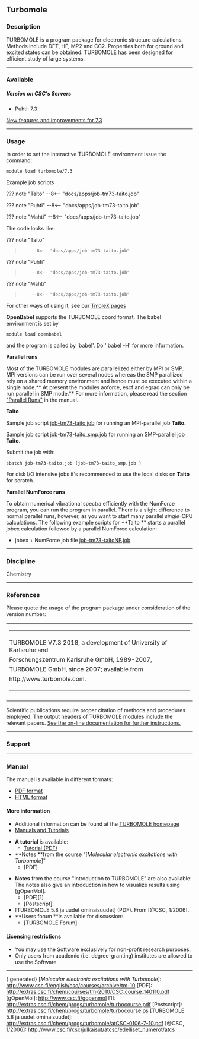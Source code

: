 ## Turbomole

### Description

TURBOMOLE is a program package for electronic structure calculations.
Methods include DFT, HF, MP2 and CC2. Properties both for ground and
excited states can be obtained. TURBOMOLE has been designed for
efficient study of large systems.

------------------------------------------------------------------------

### Available

##### Version on CSC's Servers

-   Puhti: 7.3

[New features and improvements for 7.3]

------------------------------------------------------------------------

### Usage

In order to set the interactive TURBOMOLE environment  issue the 
command:

`module load turbomole/7.3 `

Example job scripts

??? note "Taito"
        --8<-- "docs/apps/job-tm73-taito.job"

??? note "Puhti"
        --8<-- "docs/apps/job-tm73-taito.job"

??? note "Mahti"
        --8<-- "docs/apps/job-tm73-taito.job"

The code looks like:

> 
 ??? note "Taito"
>         --8<-- "docs/apps/job-tm73-taito.job"
> 
 ??? note "Puhti"
>         --8<-- "docs/apps/job-tm73-taito.job"
> 
 ??? note "Mahti"
>         --8<-- "docs/apps/job-tm73-taito.job"

For other ways of using it, see our [TmoleX pages]

**OpenBabel** supports the TURBOMOLE coord format.  The babel
environment is set by

`module load openbabel`

and  the program is called by 'babel'.  Do ' babel -H' for more
information.

**Parallel runs**

Most of the TURBOMOLE modules are parallelized either by MPI or SMP. MPI
versions can be run over several nodes whereas the SMP parallized rely
on a shared memory environment and hence must be executed within a
single node.** At present the modules aoforce, escf and egrad can only
be run parallel in SMP mode.** For more information, please read the
section ["Parallel Runs"] in the manual.

**Taito**

Sample job script  [job-tm73-taito.job] for running an MPI-parallel job
**Taito.**

Sample job script  [job-tm73-taito\_smp.job] for running an SMP-parallel
job **Taito.**  
  
Submit the job with:

`sbatch job-tm73-taito.job (job-tm73-taito_smp.job )`

For disk I/O intensive jobs it's recommended to use the local disks
on **Taito** for scratch. 

**Parallel NumForce runs**

To obtain numerical vibrational spectra efficiently with the NumForce
program, you can run the program in parallel. There is a slight
difference to normal parallel runs, however, as you want to start many
parallel *single*-CPU calculations. The following example scripts 
for  **Taito ** starts a parallel jobex calculation followed by a
parallel NumForce calculation:

-   jobex + NumForce job file [job-tm73-taitoNF.job]

------------------------------------------------------------------------

### Discipline

Chemistry  

------------------------------------------------------------------------

### References

Please quote the usage of the program package under consideration of the
version number:

<table>
<tbody>
<tr class="odd">
<td><hr /></td>
</tr>
<tr class="even">
<td>TURBOMOLE V7.3 2018, a development of University of Karlsruhe and</td>
</tr>
<tr class="odd">
<td>Forschungszentrum Karlsruhe GmbH, 1989-2007,</td>
</tr>
<tr class="even">
<td>TURBOMOLE GmbH, since 2007; available from</td>
</tr>
<tr class="odd">
<td><span class="ectt-1095">http://www.turbomole.com. </span></td>
</tr>
<tr class="even">
<td><hr /></td>
</tr>
<tr class="odd">
<td> </td>
</tr>
</tbody>
</table>

Scientific publications require proper citation of methods and
procedures employed. The output headers of TURBOMOLE modules include the
relevant papers. [See the on-line documentation for further
instructions.]

------------------------------------------------------------------------

### Support

------------------------------------------------------------------------

### Manual

The manual is available in different formats:

-   [PDF format]
-   [HTML format][See the on-line documentation for further
    instructions.]

#### More information

-   Additional information can be found at the [TURBOMOLE homepage]
-   [Manuals and Tutorials]

<!-- -->

-   **A tutorial** is available:
    -   [Tutorial (PDF)]
-   **Notes **from the course "[*Molecular electronic excitations with
    Turbomole*]"
    -   [PDF]

<!-- -->

-   **Notes** from the course "Introduction to TURBOMOLE" are also
    available: The notes also give an introduction in how to visualize
    results using [gOpenMol].
    -   [PDF][1]
    -   [Postscript].
-   [TURBOMOLE 5.8 ja uudet ominaisuudet] (PDF). From [@CSC, 1/2006].
-   **Users forum **is available for discussion:
    -   [TURBOMOLE Forum]

#### Licensing restrictions

-   You may use the Software exclusively for non-profit research
    purposes.
-   Only users from academic (i.e. degree-granting) institutes are
    allowed to use the Software

------------------------------------------------------------------------

  [New features and improvements for 7.3]: http://www.turbomole-gmbh.com/release-notes.html
  [TmoleX pages]: https://research.csc.fi/-/tmolex
  ["Parallel Runs"]: http://www.turbomole-gmbh.com/manuals/version_7_3/DOK/DOKse9.html#x16-220003.2
  [job-tm73-taito.job]: https://extras.csc.fi/chem/progs/turbomole/job-tm73-taito.job
  [job-tm73-taito\_smp.job]: https://extras.csc.fi/chem/progs/turbomole/job-tm73-taito_smp.job
  [job-tm73-taitoNF.job]: http://extras.csc.fi/chem/progs/turbomole/job-tm73-taitoNF.job
  [See the on-line documentation for further instructions.]: http://www.turbomole-gmbh.com/manuals/version_7_3/DOK/DOK.html
  [PDF format]: http://www.cosmologic-services.de/downloads/TM73-documentation/TM73-documentation.pdf
  [TURBOMOLE homepage]: http://www.cosmologic.de/turbomole.html
  [Manuals and Tutorials]: http://www.cosmologic.de/turbomole/support-download/documentation-how-to.html
  [Tutorial (PDF)]: http://www.turbomole-gmbh.com/manuals/version_6_6/Turbomole_Tutorial_6-6.pdf
  {.generated}
  [*Molecular electronic excitations with Turbomole*]: http://www.csc.fi/english/csc/courses/archive/tm-10
  [PDF]: http://extras.csc.fi/chem/courses/tm-2010/CSC_course_140110.pdf
  [gOpenMol]: http://www.csc.fi/gopenmol
  [1]: http://extras.csc.fi/chem/progs/turbomole/turbocourse.pdf
  [Postscript]: http://extras.csc.fi/chem/progs/turbomole/turbocourse.ps
  [TURBOMOLE 5.8 ja uudet ominaisuudet]: http://extras.csc.fi/chem/progs/turbomole/atCSC-0106-7-10.pdf
  [@CSC, 1/2006]: http://www.csc.fi/csc/julkaisut/atcsc/edelliset_numerot/atcs
